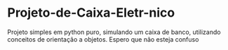 # Projeto-de-Caixa-Eletr-nico
Projeto simples em python puro, simulando um caixa de banco, utilizando conceitos de orientação a objetos. Espero que não esteja confuso
